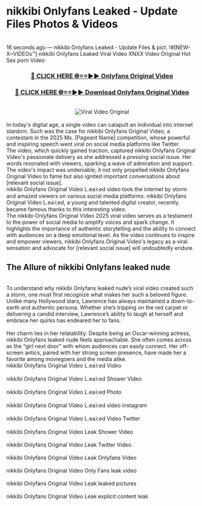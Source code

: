 # nikkibi Onlyfans Leaked - Update Files Photos & Videos 
<br>
16 seconds ago — nikkibi Onlyfans Leaked - Update Files & pict. !#[NEW-X~VIDEOs™] nikkibi Onlyfans Leaked Viral Video XNXX Video Original Hot Sex porn Video
<br>
<div align="center">
<h3><a href="http://freeplayer.one?title=nikkibi&ref=25OR" rel="nofollow">🔴 CLICK HERE 🌐==►► Onlyfans Original Video</a></h3>
<h3><a href="http://freeplayer.one?title=nikkibi&ref=25OR" rel="nofollow">🔴 CLICK HERE 🌐==►► Download Onlyfans Original Video</a></h3>
<br>
<a href="http://freeplayer.one?title=nikkibi&ref=25OR" rel="nofollow" data-target="animated-image.originalLink"><img src="https://i.ibb.co.com/xMMVF88/686577567.gif" alt="Viral Video Original" style="max-width: 100%; display: inline-block;" data-target="animated-image.originalImage"></a>
</div>
<br>
In today's digital age, a single video can catapult an individual into internet stardom. Such was the case for nikkibi Onlyfans Original Video, a contestant in the 2025 Ms. [Pageant Name] competition, whose powerful and inspiring speech went viral on social media platforms like Twitter.
<br>
The video, which quickly gained traction, captured nikkibi Onlyfans Original Video's passionate delivery as she addressed a pressing social issue. Her words resonated with viewers, sparking a wave of admiration and support. The video's impact was undeniable; it not only propelled nikkibi Onlyfans Original Video to fame but also ignited important conversations about [relevant social issue].
<br>
nikkibi Onlyfans Original Video L.ea𝚔ed video took the internet by storm and amazed viewers on various social media platforms. nikkibi Onlyfans Original Video L.ea𝚔ed, a young and talented digital creator, recently became famous thanks to this interesting video.
<br>
The nikkibi Onlyfans Original Video 2025 viral video serves as a testament to the power of social media to amplify voices and spark change. It highlights the importance of authentic storytelling and the ability to connect with audiences on a deep emotional level. As the video continues to inspire and empower viewers, nikkibi Onlyfans Original Video's legacy as a viral sensation and advocate for [relevant social issue] will undoubtedly endure.
<br>
<h2>The Allure of nikkibi Onlyfans leaked nude</h2>
<br>
To understand why nikkibi Onlyfans leaked nude’s viral video created such a storm, one must first recognize what makes her such a beloved figure. Unlike many Hollywood stars, Lawrence has always maintained a down-to-earth and authentic persona. Whether she’s tripping on the red carpet or delivering a candid interview, Lawrence’s ability to laugh at herself and embrace her quirks has endeared her to fans.
<br><br>
Her charm lies in her relatability. Despite being an Oscar-winning actress, nikkibi Onlyfans leaked nude feels approachable. She often comes across as the "girl next door" with whom audiences can easily connect. Her off-screen antics, paired with her strong screen presence, have made her a favorite among moviegoers and the media alike.
<br>
nikkibi Onlyfans Original Video L.ea𝚔ed Video
<br><br>
nikkibi Onlyfans Original Video L.ea𝚔ed Shower Video
<br><br>
nikkibi Onlyfans Original Video L.ea𝚔ed Photo
<br><br>
nikkibi Onlyfans Original Video L.ea𝚔ed video instagram
<br><br>
nikkibi Onlyfans Original Video L.ea𝚔ed Video Twitter
<br><br>
nikkibi Onlyfans Original Video Leak Shower Video
<br><br>
nikkibi Onlyfans Original Video Leak Twitter Video
<br><br>
nikkibi Onlyfans Original Video Leak Onlyfans Video
<br><br>
nikkibi Onlyfans Original Video Only Fans leak video
<br><br>
nikkibi Onlyfans Original Video Leak leaked pictures
<br><br>
nikkibi Onlyfans Original Video Leak explicit content leak